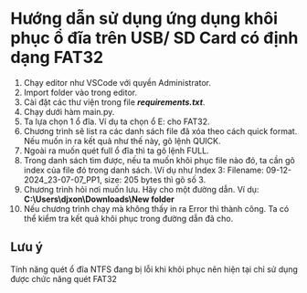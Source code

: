 # Hướng dẫn sử dụng ứng dụng khôi phục ổ đĩa trên USB/ SD Card có định dạng FAT32
1.	Chạy editor như VSCode với quyền Administrator.
2.	Import folder vào trong editor.
3.	Cài đặt các thư viện trong file ***requirements.txt***.
4.	Chạy dưới hàm main.py.
5.	Ta lựa chọn 1 ổ đĩa. Ví dụ ta chọn ổ E: cho FAT32.
6.	Chương trình sẽ list ra các danh sách file đã xóa theo cách quick format. Nếu muốn in ra kết quả như thế này, gõ lệnh QUICK.
7.	Ngoài ra muốn quét full ổ đĩa thì ta gõ lệnh FULL.
8.	Trong danh sách tìm được, nếu ta muốn khôi phục file nào đó, ta cần gõ index của file đó trong danh sách. \Ví dụ như Index 3: Filename: 09-12-2024_23-07-07_PP1, size: 205 bytes thì gõ số 3.
9.	Chương trình hỏi nơi muốn lưu. Hãy cho một đường dẫn. Ví dụ: **C:\Users\djxon\Downloads\New folder**
10.	Nếu chương trình chạy mà không thấy in ra Error thì thành công. Ta có thể kiểm tra kết quả khôi phục trong đường dẫn đã cho.

## Lưu ý
Tính năng quét ổ đĩa NTFS đang bị lỗi khi khôi phục nên hiện tại chỉ sử dụng được chức năng quét FAT32
